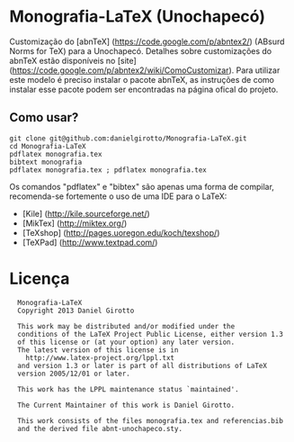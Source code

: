 Monografia-LaTeX (Unochapecó)
=============================

Customização do [abnTeX] (https://code.google.com/p/abntex2/) (ABsurd Norms for TeX) para a Unochapecó. Detalhes
sobre customizações do abnTeX estão disponíveis no [site] (https://code.google.com/p/abntex2/wiki/ComoCustomizar).
Para utilizar este modelo é preciso instalar o pacote abnTeX, as instruções de como instalar esse pacote podem ser
encontradas na página ofical do projeto.

## Como usar?
```
git clone git@github.com:danielgirotto/Monografia-LaTeX.git 
cd Monografia-LaTeX
pdflatex monografia.tex
bibtext monografia
pdflatex monografia.tex ; pdflatex monografia.tex
```

Os comandos "pdflatex" e "bibtex" são apenas uma forma de compilar, recomenda-se fortemente o uso de uma
IDE para o LaTeX:
 - [Kile] (http://kile.sourceforge.net/)
 - [MikTex] (http://miktex.org/)
 - [TeXshop] (http://pages.uoregon.edu/koch/texshop/)
 - [TeXPad] (http://www.textpad.com/)

Licença
=======
      Monografia-LaTeX
      Copyright 2013 Daniel Girotto
      
      This work may be distributed and/or modified under the
      conditions of the LaTeX Project Public License, either version 1.3
      of this license or (at your option) any later version.
      The latest version of this license is in
        http://www.latex-project.org/lppl.txt
      and version 1.3 or later is part of all distributions of LaTeX
      version 2005/12/01 or later.
      
      This work has the LPPL maintenance status `maintained'.
      
      The Current Maintainer of this work is Daniel Girotto.
      
      This work consists of the files monografia.tex and referencias.bib
      and the derived file abnt-unochapeco.sty.
